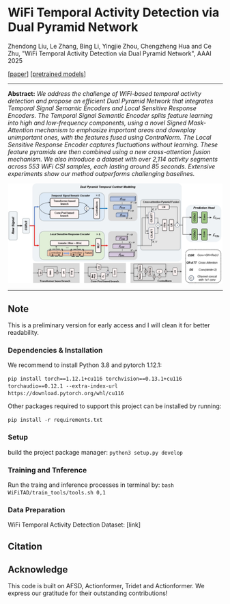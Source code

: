 # WiFi Temporal Activity Detection via Dual Pyramid Network

Zhendong Liu, Le Zhang, Bing Li, Yingjie Zhou, Chengzheng Hua and Ce Zhu, "WiFi Temporal Activity Detection via Dual Pyramid Network", AAAI 2025

[[paper](https://openaccess.thecvf.com/content/ICCV2023/papers/Li_Feature_Modulation_Transformer_Cross-Refinement_of_Global_Representation_via_High-Frequency_Prior_ICCV_2023_paper.pdf)] [[pretrained models](https://drive.google.com/file/d/13wAmc93BPeBUBQ24zUZOuUpdBFG2aAY5/view?usp=sharing)]

---
**Abstract:** *We address the challenge of WiFi-based temporal activity detection and  propose an efficient Dual Pyramid Network that integrates Temporal Signal Semantic Encoders and Local Sensitive Response Encoders. The Temporal Signal Semantic Encoder splits feature learning into high and low-frequency components, using a novel Signed Mask-Attention mechanism to emphasize important areas and downplay unimportant ones, with the features fused using ContraNorm. The Local Sensitive Response Encoder captures fluctuations without learning. These feature pyramids are then combined using a new cross-attention fusion mechanism. We also introduce a dataset with over 2,114 activity segments across 553 WiFi CSI samples, each lasting around 85 seconds. Extensive experiments show our method outperforms challenging baselines.*

 <p align="center">
 <img width="700" src="figures/framework.jpg">
 </p>

---



## Note
This is a preliminary version for early access and I will clean it for better readability.

### Dependencies & Installation
We recommend to install Python 3.8 and pytorch 1.12.1: 

`pip install torch==1.12.1+cu116 torchvision==0.13.1+cu116 torchaudio==0.12.1 --extra-index-url https://download.pytorch.org/whl/cu116`

Other packages required to support this project can be installed by running:

`pip install -r requirements.txt`

### Setup

build the project package manager: `python3 setup.py develop`

### Training and Tnference
Run the traing and inference processes in terminal by: `bash WiFiTAD/train_tools/tools.sh 0,1`

### Data Preparation
WiFi Temporal Activity Detection Dataset: [link]
<!-- (https://drive.google.com/file/d/1gy0ppFtypVTtgBfrFzdMJUbXTb1MbPSK/view?usp=drive_link) -->

## Citation

## Acknowledge

This code is built on AFSD, Actionformer, Tridet and Actionformer. We express our gratitude for their outstanding contributions!
